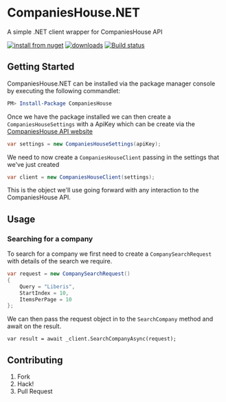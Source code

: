 # CompaniesHouse.NET

A simple .NET client wrapper for CompaniesHouse API

[![install from nuget](http://img.shields.io/nuget/v/CompaniesHouse.svg?style=flat-square)](https://www.nuget.org/packages/CompaniesHouse)
[![downloads](http://img.shields.io/nuget/dt/CompaniesHouse.svg?style=flat-square)](https://www.nuget.org/packages/CompaniesHouse)
[![Build status](https://ci.appveyor.com/api/projects/status/0pgf5s626c0ybyrx/branch/master?svg=true)](https://ci.appveyor.com/project/Liberis/companieshouse-net/branch/master)

## Getting Started

CompaniesHouse.NET can be installed via the package manager console by executing the following commandlet:

```powershell
PM> Install-Package CompaniesHouse
```

Once we have the package installed we can then create a `CompaniesHouseSettings` with a ApiKey which can be create via the [CompaniesHouse API website](https://developer.companieshouse.gov.uk/developer/applications)

```csharp
var settings = new CompaniesHouseSettings(apiKey);
```

We need to now create a `CompaniesHouseClient` passing in the settings that we've just created

```csharp
var client = new CompaniesHouseClient(settings);
```

This is the object we'll use going forward with any interaction to the CompaniesHouse API.

## Usage

### Searching for a company

To search for a company we first need to create a `CompanySearchRequest` with details of the search we require.

```csharp
var request = new CompanySearchRequest()
{
    Query = "Liberis",
    StartIndex = 10,
    ItemsPerPage = 10
};
```

We can then pass the request object in to the `SearchCompany` method and await on the result.

```chsarp
var result = await _client.SearchCompanyAsync(request);
```


## Contributing

1. Fork
1. Hack!
1. Pull Request
